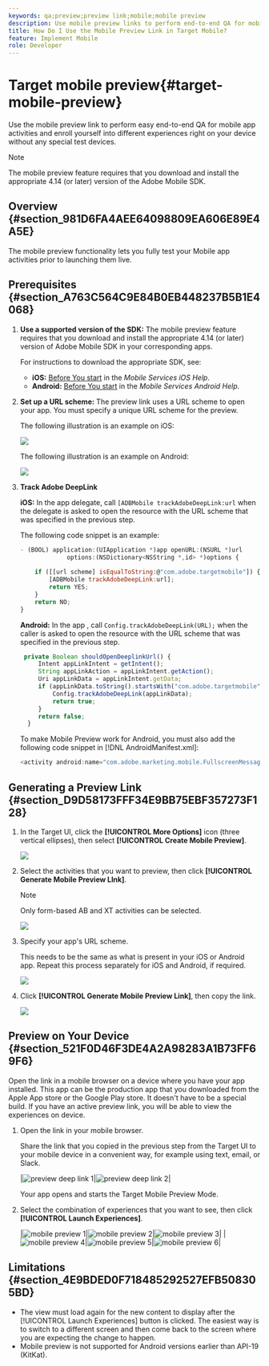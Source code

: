 ```yaml
---
keywords: qa;preview;preview link;mobile;mobile preview
description: Use mobile preview links to perform end-to-end QA for mobile app activities. You can enroll yourself into different experiences without special test devices.
title: How Do I Use the Mobile Preview Link in Target Mobile?
feature: Implement Mobile
role: Developer
---
```


# Target mobile preview{#target-mobile-preview}

Use the mobile preview link to perform easy end-to-end QA for mobile app activities and enroll yourself into different experiences right on your device without any special test devices.

>[!NOTE]
>
>The mobile preview feature requires that you download and install the appropriate 4.14 (or later) version of the Adobe Mobile SDK.

## Overview {#section_981D6FA4AEE64098809EA606E89E4A5E}

The mobile preview functionality lets you fully test your Mobile app activities prior to launching them live.

## Prerequisites {#section_A763C564C9E84B0EB448237B5B1E4068}

1. **Use a supported version of the SDK:** The mobile preview feature requires that you download and install the appropriate 4.14 (or later) version of Adobe Mobile SDK in your corresponding apps.

   For instructions to download the appropriate SDK, see:

    * **iOS:** [Before You start](https://experienceleague.adobe.com/docs/mobile-services/ios/getting-started-ios/requirements.html) in the *Mobile Services iOS Help*. 
    * **Android:** [Before You start](https://experienceleague.adobe.com/docs/mobile-services/android/getting-started-android/requirements.html) in the *Mobile Services Android Help*.

1. **Set up a URL scheme:** The preview link uses a URL scheme to open your app. You must specify a unique URL scheme for the preview.

   The following illustration is an example on iOS:

   ![](assets/mobile-preview-url-scheme-ios.png)

   The following illustration is an example on Android:

   ![](assets/Android_Deeplink.png)

1. **Track Adobe DeepLink**

   **iOS:** In the app delegate, call `[ADBMobile trackAdobeDeepLink:url` when the delegate is asked to open the resource with the URL scheme that was specified in the previous step.

   The following code snippet is an example:

   ```javascript
   - (BOOL) application:(UIApplication *)app openURL:(NSURL *)url 
                options:(NSDictionary<NSString *,id> *)options { 
    
       if ([[url scheme] isEqualToString:@"com.adobe.targetmobile"]) { 
           [ADBMobile trackAdobeDeepLink:url]; 
           return YES; 
       } 
       return NO; 
   } 
   
   ```

   **Android:** In the app , call `Config.trackAdobeDeepLink(URL);` when the caller is asked to open the resource with the URL scheme that was specified in the previous step.

   ```javascript
    private Boolean shouldOpenDeeplinkUrl() { 
        Intent appLinkIntent = getIntent(); 
        String appLinkAction = appLinkIntent.getAction(); 
        Uri appLinkData = appLinkIntent.getData; 
        if (appLinkData.toString().startsWith("com.adobe.targetmobile")) { 
            Config.trackAdobeDeepLink(appLinkData); 
            return true; 
        } 
        return false; 
     }
   ```

   To make Mobile Preview work for Android, you must also add the following code snippet in [!DNL AndroidManifest.xml]:

   ```javascript
   <activity android:name="com.adobe.marketing.mobile.FullscreenMessageActivity" />
   ```

## Generating a Preview Link {#section_D9D58173FFF34E9BB75EBF357273F128}

1. In the Target UI, click the **[!UICONTROL More Options]** icon (three vertical ellipses), then select **[!UICONTROL Create Mobile Preview]**.

   ![](assets/mobile-preview-create.png)

1. Select the activities that you want to preview, then click **[!UICONTROL Generate Mobile Preview LInk]**.

   >[!NOTE]
   >
   >Only form-based AB and XT activities can be selected.

   ![](assets/mobile-preview-select-activities.png)

1. Specify your app's URL scheme.

   This needs to be the same as what is present in your iOS or Android app. Repeat this process separately for iOS and Android, if required.

   ![](assets/mobile-preview-enter-url-scheme.png)

1. Click **[!UICONTROL Generate Mobile Preview Link]**, then copy the link.

   ![](assets/mobile-preview-generate-and-copy.png)

## Preview on Your Device {#section_521F0D46F3DE4A2A98283A1B73FF69F6}

Open the link in a mobile browser on a device where you have your app installed. This app can be the production app that you downloaded from the Apple App store or the Google Play store. It doesn't have to be a special build. If you have an active preview link, you will be able to view the experiences on device.

1. Open the link in your mobile browser.

    Share the link that you copied in the previous step from the Target UI to your mobile device in a convenient way, for example using text, email, or Slack.

    |![preview deep link 1](/help/c-target-mobile-app/assets/mobile-preview-open-deeplink.png)|![preview deep link 2](/help/c-target-mobile-app/assets/mobile-preview-open-app.png)|

    Your app opens and starts the Target Mobile Preview Mode. 

1. Select the combination of experiences that you want to see, then click **[!UICONTROL Launch Experiences]**.

   |![mobile preview 1](/help/c-target-mobile-app/assets/mobile-preview-experience-selection-1.png)|![mobile preview 2](/help/c-target-mobile-app/assets/mobile-preview-experience-result-1-france.png)|![mobile preview 3](/help/c-target-mobile-app/assets/mobile-preview-experience-result-1-shipfree.png)|
   |![mobile preview 4](/help/c-target-mobile-app/assets/mobile-preview-experience-selection-2.png)|![mobile preview 5](/help/c-target-mobile-app/assets/mobile-preview-experience-result-2-aus.png)|![mobile preview 6](/help/c-target-mobile-app/assets/mobile-preview-experience-result-2-10off.png)|

## Limitations {#section_4E9BDED0F718485292527EFB508305BD}

* The view must load again for the new content to display after the [!UICONTROL Launch Experiences] button is clicked. The easiest way is to switch to a different screen and then come back to the screen where you are expecting the change to happen. 
* Mobile preview is not supported for Android versions earlier than API-19 (KitKat).
